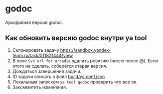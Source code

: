 # godoc

Аркадийная версия godoc.

## Как обновить версию godoc внутри ya tool
1. Склонировать задачу https://sandbox.yandex-team.ru/task/511821444/view
2. В поле `Svn url for arcadia` удалить ревизию (число после @). Если этого не сделать, соберётся старая версия.
3. Дождаться завершения задачи.
4. ID задачи вписать в файл [build/ya.conf.json](https://a.yandex-team.ru/arc/trunk/arcadia/build/ya.conf.json)
5. Локальным запуском `ya tool godoc` проверить что все ок.
6. Закоммитить изменения.
